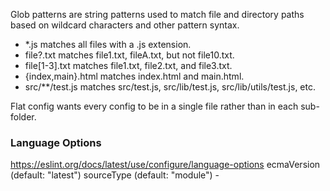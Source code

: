 Glob patterns are string patterns used to match file and directory paths based on wildcard characters and other pattern syntax.
- *.js matches all files with a .js extension.
- file?.txt matches file1.txt, fileA.txt, but not file10.txt. 
- file[1-3].txt matches file1.txt, file2.txt, and file3.txt. 
- {index,main}.html matches index.html and main.html.
- src/**/test.js matches src/test.js, src/lib/test.js, src/lib/utils/test.js, etc.

Flat config wants every config to be in a single file rather than in each sub-folder.

### Language Options
https://eslint.org/docs/latest/use/configure/language-options
ecmaVersion (default: "latest")
sourceType (default: "module") -